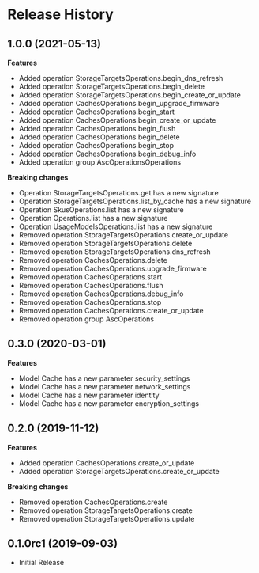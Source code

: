# Release History

## 1.0.0 (2021-05-13)

**Features**

  - Added operation StorageTargetsOperations.begin_dns_refresh
  - Added operation StorageTargetsOperations.begin_delete
  - Added operation StorageTargetsOperations.begin_create_or_update
  - Added operation CachesOperations.begin_upgrade_firmware
  - Added operation CachesOperations.begin_start
  - Added operation CachesOperations.begin_create_or_update
  - Added operation CachesOperations.begin_flush
  - Added operation CachesOperations.begin_delete
  - Added operation CachesOperations.begin_stop
  - Added operation CachesOperations.begin_debug_info
  - Added operation group AscOperationsOperations

**Breaking changes**

  - Operation StorageTargetsOperations.get has a new signature
  - Operation StorageTargetsOperations.list_by_cache has a new signature
  - Operation SkusOperations.list has a new signature
  - Operation Operations.list has a new signature
  - Operation UsageModelsOperations.list has a new signature
  - Removed operation StorageTargetsOperations.create_or_update
  - Removed operation StorageTargetsOperations.delete
  - Removed operation StorageTargetsOperations.dns_refresh
  - Removed operation CachesOperations.delete
  - Removed operation CachesOperations.upgrade_firmware
  - Removed operation CachesOperations.start
  - Removed operation CachesOperations.flush
  - Removed operation CachesOperations.debug_info
  - Removed operation CachesOperations.stop
  - Removed operation CachesOperations.create_or_update
  - Removed operation group AscOperations

## 0.3.0 (2020-03-01)

**Features**

  - Model Cache has a new parameter security_settings
  - Model Cache has a new parameter network_settings
  - Model Cache has a new parameter identity
  - Model Cache has a new parameter encryption_settings

## 0.2.0 (2019-11-12)

**Features**

  - Added operation CachesOperations.create_or_update
  - Added operation StorageTargetsOperations.create_or_update

**Breaking changes**

  - Removed operation CachesOperations.create
  - Removed operation StorageTargetsOperations.create
  - Removed operation StorageTargetsOperations.update

## 0.1.0rc1 (2019-09-03)

  - Initial Release
